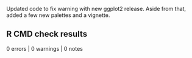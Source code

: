 Updated code to fix warning with new ggplot2 release. Aside from that, added a few new palettes and a vignette.

## R CMD check results

0 errors | 0 warnings | 0 notes
